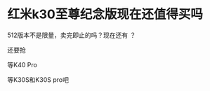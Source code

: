 # 红米k30至尊纪念版现在还值得买吗


512版本不是限量，卖完即止的吗？现在还有 ？

还要抢<img src="static/image/smiley/default/lol.gif" smilieid="12" border="0" alt="" />&nbsp; &nbsp;&nbsp; &nbsp;

等K40 Pro

等K30S和K30S pro吧<img id="aimg_AUMO2" onclick="zoom(this, this.src, 0, 0, 0)" class="zoom" src="https://cdn.jsdelivr.net/gh/hishis/forum-master/public/images/patch.gif" onmouseover="img_onmouseoverfunc(this)" onload="thumbImg(this)" border="0" alt="" />
